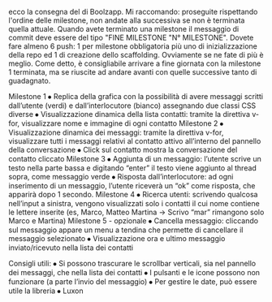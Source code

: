 ecco la consegna del di Boolzapp. Mi raccomando: proseguite rispettando l'ordine delle milestone, non andate alla successiva se non è terminata quella attuale. 
Quando avete terminato una milestone il messaggio di commit deve essere del tipo "FINE MILESTONE "N° MILESTONE". 
Dovete fare almeno 6 push: 1 per milestone obbligatoria più uno di inizializzazione della repo ed 1 di creazione dello scaffolding. 
Ovviamente se ne fate di più è meglio. Come detto, è consigliabile arrivare a fine giornata con la milestone 1 terminata, ma se riuscite ad andare avanti con quelle successive tanto di guadagnato.

Milestone 1
⦁	Replica della grafica con la possibilità di avere messaggi scritti dall’utente (verdi) e dall’interlocutore (bianco) assegnando due classi CSS diverse
⦁	Visualizzazione dinamica della lista contatti: tramite la direttiva v-for, visualizzare nome e immagine di ogni contatto
Milestone 2
⦁	Visualizzazione dinamica dei messaggi: tramite la direttiva v-for, visualizzare tutti i messaggi relativi al contatto attivo all’interno del pannello della conversazione
⦁	Click sul contatto mostra la conversazione del contatto cliccato
Milestone 3
⦁	Aggiunta di un messaggio: l’utente scrive un testo nella parte bassa e digitando “enter” il testo viene aggiunto al thread sopra, come messaggio verde
⦁	Risposta dall’interlocutore: ad ogni inserimento di un messaggio, l’utente riceverà un “ok” come risposta, che apparirà dopo 1 secondo.
Milestone 4
⦁	Ricerca utenti: scrivendo qualcosa nell’input a sinistra, vengono visualizzati solo i contatti il cui nome contiene le lettere inserite (es, Marco, Matteo Martina -> Scrivo “mar” rimangono solo Marco e Martina)
Milestone 5 - opzionale
⦁	Cancella messaggio: cliccando sul messaggio appare un menu a tendina che permette di cancellare il messaggio selezionato
⦁	Visualizzazione ora e ultimo messaggio inviato/ricevuto nella lista dei contatti 

Consigli utili:
⦁	Si possono trascurare le scrollbar verticali, sia nel pannello dei messaggi, che nella lista dei contatti
⦁	I pulsanti e le icone possono non funzionare (a parte l’invio del messaggio)
⦁	Per gestire le date, può essere utile la libreria ⦁	Luxon

